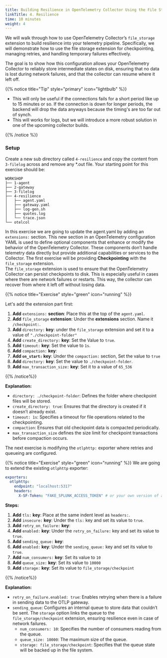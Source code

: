 ```yaml
---
title: Building Resilience in OpenTelemetry Collector Using the File Storage Extension
linkTitle: 4. Resilience
time: 10 minutes
weight: 4
---
```


We will walk through how to use OpenTelemetry Collector’s `file_storage` extension to build resilience into your telemetry pipeline. Specifically, we will demonstrate how to use the file storage extension for checkpointing, managing retries, and handling temporary failures effectively.

The goal is to show how this configuration allows your OpenTelemetry Collector to reliably store intermediate states on disk, ensuring that no data is lost during network failures, and that the collector can resume where it left off.

{{% notice title="Tip" style="primary"  icon="lightbulb" %}}

- This will only be useful if the connections fails for a short period like up to 15 minutes or so. If the connection is down for longer periods, the backend will drop the data anyways because the timing's are too far out of synch.
- This will works for logs, but we will introduce a more robust solution in one of the upcoming collector builds.

{{% /notice %}}

### Setup

Create a new sub directory called `4-resilience` and copy the content from `3-filelog` across and remove any *.out file. Your starting point for this exercise should be:

```text
WORKSHOP
├── 1-agent
├── 2-gateway
├── 3-filelog
├── 4-resilience
│   ├── agent.yaml
│   ├── gateway.yaml
│   ├── log-gen.sh
│   ├── quotes.log
│   └── trace.json
└── otelcol
```

In this exercise we are going to update the agent.yaml by adding an `extensions:` section.
This new section in an OpenTelemetry configuration YAML is used to define optional components that enhance or modify the behavior of the OpenTelemetry Collector. These components don’t handle telemetry data directly but provide additional capabilities or services to the Collector.
The first exercise will be providing **Checkpointing** with the  `file_storage` extension.  
The `file_storage` extension is used to ensure that the OpenTelemetry Collector can persist checkpoints to disk. This is especially useful in cases where there are network failures or restarts. This way, the collector can recover from where it left off without losing data.
<!--
2. **Retries** with the `otlp/gateway` exporter.
3. **Queueing** with `sending_queue` and the integration of file storage for resilience.
-->

{{% notice title="Exercise" style="green" icon="running" %}}

Let's add the extension part first:

1. **Add** `extensions:` **section**: Place this at the top of the `agent.yaml`.
2. **Add** `file_storage` **extension**: Under the **extensions** section. Name it `/checkpoint:`.
3. **Add** `directory:` **key**: under the `file_storage` extension and set it to a value of `"./checkpoint-folder"`
4. **Add** `create_directory:` **key**: Set the Value to `true`.
5. **Add** `timeout:` **key**: Set the value to `1s`.
6. **Add** `compaction:` **key**:
7. **Add `on_start:` key**: Under the `compaction:` section,  Set the value to `true`
8. **Add** `directory:` **key**: Set the value to `./checkpoint-folder`.
9. **Add** `max_transaction_size:` **key**: Set it to a value of `65_536`

{{% /notice%}}

**Explanation:**

- `directory: ./checkpoint-folder`: Defines the folder where checkpoint files will be stored.
- `create_directory: true`: Ensures that the directory is created if it doesn’t already exist.
- `timeout: 1s`: Specifies a timeout for file operations related to the checkpointing.
- `compaction`: Ensures that old checkpoint data is compacted periodically.
- `max_transaction_size` defines the size limit for checkpoint transactions before compaction occurs.

The next exercise is modifying the `otlphttp:` exporter where retries and queueing are configured.

{{% notice title="Exercise" style="green" icon="running" %}}
We are going to extend the existing `otlphttp` exporter:

```yaml
exporters:
  otlphttp:
    endpoint: "localhost:5317"
    headers:
      X-SF-Token: "FAKE_SPLUNK_ACCESS_TOKEN" # or your own version of a token
```

**Steps:**

1. **Add** `tls:` **key**: Place at the same indent level as `headers:`.
2. **Add** `insecure:` **key**: Under the `tls:` key and set its value to `true`.
3. **Add** `retry_on_failure:` **key**:
4. **Add** `enabled:` **key**: Under the `retry_on_failure:` key and set its value to `true`.
5. **Add** `sending_queue:` **key**:
6. **Add** `enabled:` **key**: Under the `sending_queue:` key and set its value to `true`.
7. **Add** `num_consumers:` **key**: Set its value to `10`
8. **Add** `queue_size:`  **key**: Set its value to `10000`
9. **Add** `storage:` **key**: Set its value to `file_storage/checkpoint`

{{% /notice%}}

**Explanation:**

- `retry_on_failure.enabled: true`: Enables retrying when there is a failure in sending data to the OTLP gateway.
- `sending_queue`: Configures an internal queue to store data that couldn’t be sent. The `storage` option links the queue to the `file_storage/checkpoint` extension, ensuring resilience even in case of network failures.
  - `num_consumers: 10`: Specifies the number of consumers reading from the queue.
  - `queue_size: 10000`: The maximum size of the queue.
  - `storage: file_storage/checkpoint`: Specifies that the queue state will be backed up in the file system.

